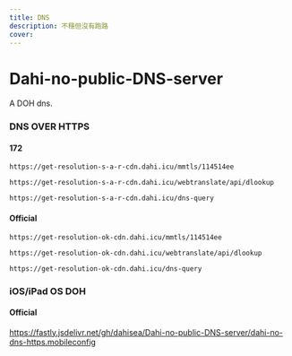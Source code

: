 ```yaml
---
title: DNS
description: 不穩但沒有跑路
cover: 
---
```


# Dahi-no-public-DNS-server
A DOH dns.


### DNS OVER HTTPS
#### 172

``https://get-resolution-s-a-r-cdn.dahi.icu/mmtls/114514ee``

``https://get-resolution-s-a-r-cdn.dahi.icu/webtranslate/api/dlookup``

``https://get-resolution-s-a-r-cdn.dahi.icu/dns-query``

#### Official 

``https://get-resolution-ok-cdn.dahi.icu/mmtls/114514ee``

``https://get-resolution-ok-cdn.dahi.icu/webtranslate/api/dlookup``

``https://get-resolution-ok-cdn.dahi.icu/dns-query``


### iOS/iPad OS DOH
#### Official 

https://fastly.jsdelivr.net/gh/dahisea/Dahi-no-public-DNS-server/dahi-no-dns-https.mobileconfig
